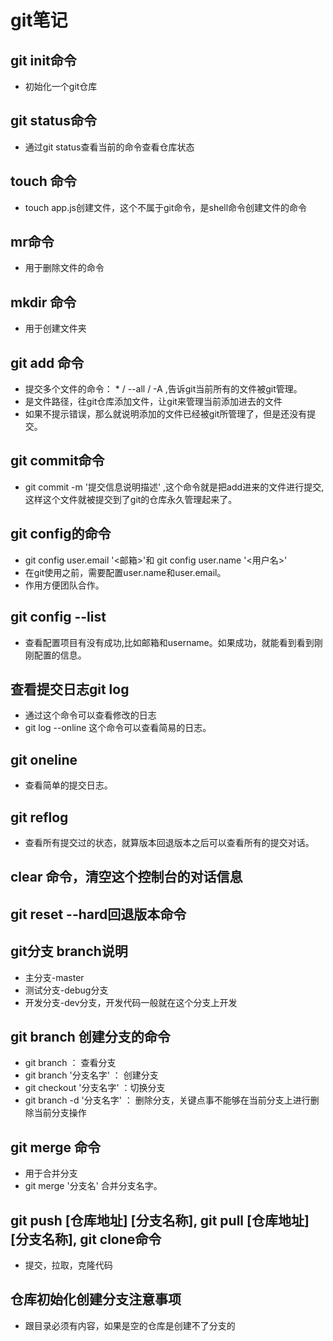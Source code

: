 # git笔记
## git init命令
- 初始化一个git仓库
## git status命令
- 通过git status查看当前的命令查看仓库状态
## touch 命令
- touch app.js创建文件，这个不属于git命令，是shell命令创建文件的命令
## mr命令
- 用于删除文件的命令
## mkdir 命令
- 用于创建文件夹
## git add <file>命令
- 提交多个文件的命令： * / --all / -A ,告诉git当前所有的文件被git管理。
- <file>是文件路径，往git仓库添加文件，让git来管理当前添加进去的文件
- 如果不提示错误，那么就说明添加的文件已经被git所管理了，但是还没有提交。
## git commit命令
- git commit -m '提交信息说明描述' ,这个命令就是把add进来的文件进行提交,这样这个文件就被提交到了git的仓库永久管理起来了。
## git config的命令
- git config user.email '<邮箱>'和 git config user.name '<用户名>'
- 在git使用之前，需要配置user.name和user.email。
- 作用方便团队合作。
## git config --list
- 查看配置项目有没有成功,比如邮箱和username。如果成功，就能看到看到刚刚配置的信息。
## 查看提交日志git log
- 通过这个命令可以查看修改的日志
- git log --online 这个命令可以查看简易的日志。
## git oneline
- 查看简单的提交日志。
## git reflog
- 查看所有提交过的状态，就算版本回退版本之后可以查看所有的提交对话。
## clear 命令，清空这个控制台的对话信息

## git reset --hard回退版本命令
## git分支 branch说明
- 主分支-master
- 测试分支-debug分支
- 开发分支-dev分支，开发代码一般就在这个分支上开发

## git branch 创建分支的命令
- git branch ： 查看分支
- git branch '分支名字' ： 创建分支
- git checkout '分支名字' ：切换分支
- git branch -d '分支名字' ： 删除分支，关键点事不能够在当前分支上进行删除当前分支操作
## git merge 命令
- 用于合并分支
- git merge '分支名' 合并分支名字。

## git push [仓库地址] [分支名称], git pull [仓库地址] [分支名称], git clone命令
- 提交，拉取，克隆代码

## 仓库初始化创建分支注意事项
- 跟目录必须有内容，如果是空的仓库是创建不了分支的
